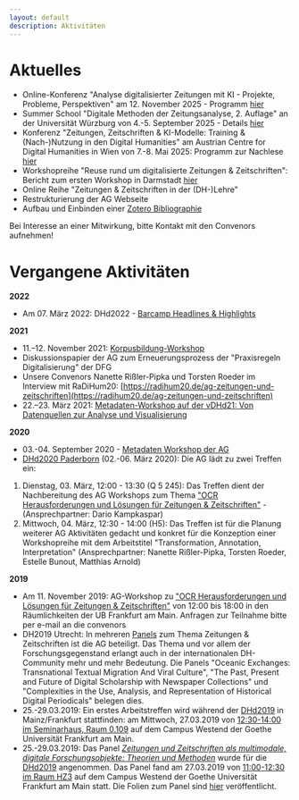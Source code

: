 ```yaml
---
layout: default
description: Aktivitäten
---
```


# Aktuelles
* Online-Konferenz "Analyse digitalisierter Zeitungen mit KI - Projekte, Probleme, Perspektiven" am 12. November 2025 - Programm [hier](https://www.dortmund.de/themen/studium-wissenschaft-und-forschung/institut-fuer-zeitungsforschung/forschung-und-vermittlung/fachtagungen/analyse-digitalisierter-zeitungen-mit-ki/)
* Summer School "Digitale Methoden der Zeitungsanalyse, 2. Auflage" an der Universität Würzburg von 4.-5. September 2025 - Details [hier](https://dhd-ag-zz.github.io/workshops/summer-school-digitale-methoden-der-zeitungsanalyse-2.html)
* Konferenz "Zeitungen, Zeitschriften & KI-Modelle: Training & (Nach-)Nutzung in den Digital Humanities" am Austrian Centre for Digital Humanities in Wien von 7.-8. Mai 2025: Programm zur Nachlese [hier](https://www.oeaw.ac.at/de/acdh/newsevents/events/konferenz-zeitungen-zeitschriften-ki-modelle-training-und-nach-nutzung-in-den-digital-humanities)
* Workshopreihe "Reuse rund um digitalisierte Zeitungen & Zeitschriften": Bericht zum ersten Workshop in Darmstadt [hier](workshops/reuse-WS1bericht.md)
* Online Reihe "Zeitungen & Zeitschriften in der (DH-)Lehre"
* Restrukturierung der AG Webseite
* Aufbau und Einbinden einer [Zotero Bibliographie](https://www.zotero.org/groups/4472460/dhdagzz)

Bei Interesse an einer Mitwirkung, bitte Kontakt mit den Convenors aufnehmen!

# Vergangene Aktivitäten

**2022**
* Am 07. März 2022: DHd2022 - [Barcamp Headlines & Highlights](https://doi.org/10.5281/zenodo.6328151)

**2021**  
* 11.–12. November 2021: [Korpusbildung-Workshop](https://dhd-ag-zz.github.io/workshops/2021-11_korpusbildung)
* Diskussionspapier der AG zum Erneuerungsprozess der "Praxisregeln Digitalisierung" der DFG
* Unsere Convenors Nanette Rißler-Pipka und Torsten Roeder im Interview mit RaDiHum20: [https://radihum20.de/ag-zeitungen-und-zeitschriften](https://radihum20.de/ag-zeitungen-und-zeitschriften)
* 22.–23. März 2021: [Metadaten-Workshop auf der vDHd21: Von Datenquellen zur Analyse und Visualisierung](https://dhd-ag-zz.github.io/workshops/workshop_vDHd21)

**2020**
* 03.-04. September 2020 - [Metadaten Workshop der AG](https://dhd-ag-zz.github.io/workshops/2020-09_metadata_analysis)
* [DHd2020 Paderborn](https://dhd2020.de/programm/) (02.-06. März 2020): Die AG lädt zu zwei Treffen ein:  
1. Dienstag, 03. März, 12:00 - 13:30 (Q 5 245): Das Treffen dient der Nachbereitung des AG Workshops zum Thema ["OCR Herausforderungen und Lösungen für Zeitungen & Zeitschriften"](https://dhd-ag-zz.github.io/workshops/ocr_2019-11-11) - (Ansprechpartner: Dario Kampkaspar)  
2. Mittwoch, 04. März, 12:30 - 14:00 (H5): Das Treffen ist für die Planung weiterer AG Aktivitäten gedacht und konkret für die Konzeption einer Workshopreihe mit dem Arbeitstitel "Transformation, Annotation, Interpretation" (Ansprechpartner: Nanette Rißler-Pipka, Torsten Roeder, Estelle Bunout, Matthias Arnold)

**2019**
* Am 11. November 2019: AG-Workshop zu ["OCR Herausforderungen und Lösungen für Zeitungen & Zeitschriften"](https://dhd-ag-zz.github.io/workshops/ocr_2019-11-11) von 12:00 bis 18:00 in den Räumlichkeiten der UB Frankfurt am Main. Anfragen zur Teilnahme bitte per e-mail an die convenors  
* DH2019 Utrecht: In mehreren [Panels](https://dh2019.adho.org/panels/) zum Thema Zeitungen & Zeitschriften ist die AG beteiligt. Das Thema und vor allem der Forschungsgegenstand erlangt auch in der internationalen DH-Community mehr und mehr Bedeutung. Die Panels "Oceanic Exchanges: Transnational Textual Migration And Viral Culture", "The Past, Present and Future of Digital Scholarship with Newspaper Collections" und "Complexities in the Use, Analysis, and Representation of Historical Digital Periodicals" belegen dies.
* 25.-29.03.2019: Ein erstes Arbeitstreffen wird während der [DHd2019](https://dhd2019.org/) in Mainz/Frankfurt stattfinden: am Mittwoch, 27.03.2019 von [12:30-14:00 im Seminarhaus, Raum 0.109](https://dhd2019.org/programm/mi) auf dem Campus Westend der Goethe Universität Frankfurt am Main.
* 25.-29.03.2019: Das Panel *[Zeitungen und Zeitschriften als multimodale, digitale Forschungsobjekte: Theorien und Methoden](https://dhd2019.org/programm/mi/1100-1230/panel-154/)* wurde für die [DHd2019](https://dhd2019.org/) angenommen. Das Panel fand am 27.03.2019 von [11:00-12:30 im Raum HZ3](https://dhd2019.org/programm/mi) auf dem Campus Westend der Goethe Universität Frankfurt am Main statt. Die Folien zum Panel sind [hier](https://docs.google.com/presentation/d/1YvDdR3vX_rMCXwaChrVF36xvXBFh-glzlkXhn2hqzUk/edit) veröffentlicht.

